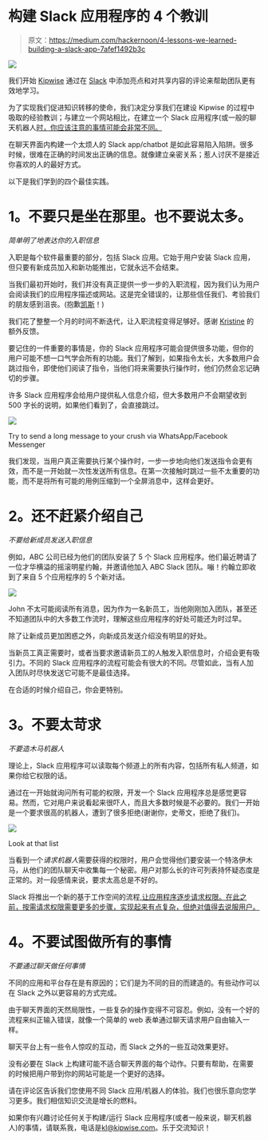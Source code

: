# 构建 Slack 应用程序的 4 个教训

> 原文：<https://medium.com/hackernoon/4-lessons-we-learned-building-a-slack-app-7afef1492b3c>

![](img/5f180e290b36036a76907b57ff71b98e.png)

我们开始 [Kipwise](https://kipwise.com) 通过在 [Slack](https://hackernoon.com/tagged/slack) 中添加亮点和对共享内容的评论来帮助团队更有效地学习。

为了实现我们促进知识转移的使命，我们决定分享我们在建设 Kipwise 的过程中吸取的经验教训；与建立一个网站相比，在建立一个 Slack 应用程序(或一般的聊天机器人[时，你应该注意的事情可能会非常不同。](https://hackernoon.com/tagged/chatbot)

在聊天界面内构建一个太烦人的 Slack app/chatbot 是如此容易陷入陷阱。很多时候，很难在正确的时间发出正确的信息。就像建立亲密关系；惹人讨厌不是接近你喜欢的人的最好方式。

以下是我们学到的四个最佳实践。

# **1。不要只是坐在那里。也不要说太多。**

*简单明了地表达你的入职信息*

入职是每个软件最重要的部分，包括 Slack 应用。它始于用户安装 Slack 应用，但只要有新成员加入和新功能推出，它就永远不会结束。

当我们最初开始时，我们并没有真正提供一步一步的入职流程，因为我们认为用户会阅读我们的应用程序描述或网站。这是完全错误的，让那些信任我们、考验我们的朋友感到沮丧。(抱歉[凯斯](https://medium.com/u/3da47cdda7c5?source=post_page-----7afef1492b3c--------------------------------)！)

我们花了整整一个月的时间不断迭代，让入职流程变得足够好。感谢 [Kristine](https://medium.com/u/d4c68fb6c3d0?source=post_page-----7afef1492b3c--------------------------------) 的额外反馈。

要记住的一件重要的事情是，你的 Slack 应用程序可能会提供很多功能，但你的用户可能不想一口气学会所有的功能。我们了解到，如果指令太长，大多数用户会跳过指令，即使他们阅读了指令，当他们将来需要执行操作时，他们仍然会忘记确切的步骤。

许多 Slack 应用程序会给用户提供私人信息介绍，但大多数用户不会期望收到 500 字长的说明，如果他们看到了，会直接跳过。

![](img/a9a597cd67b3d8dd14e6fee500ebe392.png)

Try to send a long message to your crush via WhatsApp/Facebook Messenger

我们发现，当用户真正需要执行某个操作时，一步一步地向他们发送指令会更有效，而不是一开始就一次性发送所有信息。在第一次接触时跳过一些不太重要的功能，而不是将所有可能的用例压缩到一个全屏消息中，这样会更好。

# **2。还不赶紧介绍自己**

*不要给新成员发送入职信息*

例如，ABC 公司已经为他们的团队安装了 5 个 Slack 应用程序。他们最近聘请了一位才华横溢的摇滚明星约翰，并邀请他加入 ABC Slack 团队。嘣！约翰立即收到了来自 5 个应用程序的 5 个新对话。

![](img/73b9f23f07368de37acc790f98b40be4.png)

John 不太可能阅读所有消息，因为作为一名新员工，当他刚刚加入团队，甚至还不知道团队中的大多数工作流时，理解这些应用程序的好处可能还为时过早。

除了让新成员更加困惑之外，向新成员发送介绍没有明显的好处。

当新员工真正需要时，或者当要求邀请新员工的人触发入职信息时，介绍会更有吸引力。不同的 Slack 应用程序的流程可能会有很大的不同。尽管如此，当有人加入团队时尽快发送它可能不是最佳选择。

在合适的时候介绍自己，你会更特别。

# **3。不要太苛求**

*不要造木马机器人*

理论上，Slack 应用程序可以读取每个频道上的所有内容，包括所有私人频道，如果你给它权限的话。

通过在一开始就询问所有可能的权限，开发一个 Slack 应用程序总是感觉更容易。然而，它对用户来说看起来很吓人，而且大多数时候是不必要的。我们一开始是一个要求很高的机器人，遭到了很多拒绝(谢谢你，史蒂文，拒绝了我们)。

![](img/f2b7c924fc2194625118c8e264bb4261.png)

Look at that list

当看到一个*请求机器人*需要获得的权限时，用户会觉得他们要安装一个特洛伊木马，从他们的团队聊天中收集每一个秘密。用户对那么长的许可列表持怀疑态度是正常的。对一段感情来说，要求太高总是不好的。

Slack 将推出一个新的基于工作空间的流程[,让应用程序逐步请求权限。在此之前，按需请求权限需要更多的步骤，实现起来有点复杂，但绝对值得去说服用户。](https://api.slack.com/slack-apps-preview)

# **4。不要试图做所有的事情**

*不要通过聊天做任何事情*

不同的应用和平台存在是有原因的；它们是为不同的目的而建造的。有些动作可以在 Slack 之外以更容易的方式完成。

由于聊天界面的天然局限性，一些复杂的操作变得不可容忍。例如，没有一个好的流程来纠正输入错误，就像一个简单的 web 表单通过聊天请求用户自由输入一样。

聊天平台上有一些令人惊叹的互动，而 Slack 之外的一些互动效果更好。

没有必要在 Slack 上构建可能不适合聊天界面的每个动作。只要有帮助，在需要的时候把用户带到你的网站可能是一个更好的选择。

请在评论区告诉我们您使用不同 Slack 应用/机器人的体验。我们也很乐意向您学习更多。我们相信知识交流是增长的燃料。

如果你有兴趣讨论任何关于构建/运行 Slack 应用程序(或者一般来说，聊天机器人)的事情，请联系我，电话是[kl@kipwise.com](mailto:kl@kipwise.com)。乐于交流知识！